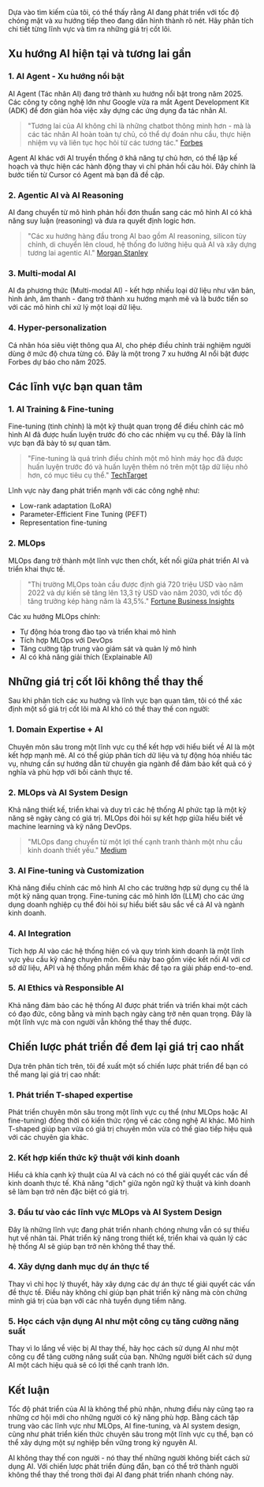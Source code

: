 Dựa vào tìm kiếm của tôi, có thể thấy rằng AI đang phát triển với tốc độ chóng mặt và xu hướng tiếp theo đang dần hình thành rõ nét. Hãy phân tích chi tiết từng lĩnh vực và tìm ra những giá trị cốt lõi.

## Xu hướng AI hiện tại và tương lai gần

### 1. AI Agent - Xu hướng nổi bật

AI Agent (Tác nhân AI) đang trở thành xu hướng nổi bật trong năm 2025. Các công ty công nghệ lớn như Google vừa ra mắt Agent Development Kit (ADK) để đơn giản hóa việc xây dựng các ứng dụng đa tác nhân AI.

>  "Tương lai của AI không chỉ là những chatbot thông minh hơn - mà là các tác nhân AI hoàn toàn tự chủ, có thể dự đoán nhu cầu, thực hiện nhiệm vụ và liên tục học hỏi từ các tương tác." [Forbes](https://www.forbes.com/sites/solrashidi/2025/02/28/the-5-ai-trends-in-2025-agents-open-source-and-multi-model/)

Agent AI khác với AI truyền thống ở khả năng tự chủ hơn, có thể lập kế hoạch và thực hiện các hành động thay vì chỉ phản hồi câu hỏi. Đây chính là bước tiến từ Cursor có Agent mà bạn đã đề cập.

### 2. Agentic AI và AI Reasoning

AI đang chuyển từ mô hình phản hồi đơn thuần sang các mô hình AI có khả năng suy luận (reasoning) và đưa ra quyết định logic hơn.

> "Các xu hướng hàng đầu trong AI bao gồm AI reasoning, silicon tùy chỉnh, di chuyển lên cloud, hệ thống đo lường hiệu quả AI và xây dựng tương lai agentic AI." [Morgan Stanley](https://www.morganstanley.com/insights/articles/ai-trends-reasoning-frontier-models-2025-tmt)

### 3. Multi-modal AI

AI đa phương thức (Multi-modal AI) - kết hợp nhiều loại dữ liệu như văn bản, hình ảnh, âm thanh - đang trở thành xu hướng mạnh mẽ và là bước tiến so với các mô hình chỉ xử lý một loại dữ liệu.

### 4. Hyper-personalization

Cá nhân hóa siêu việt thông qua AI, cho phép điều chỉnh trải nghiệm người dùng ở mức độ chưa từng có. Đây là một trong 7 xu hướng AI nổi bật được Forbes dự báo cho năm 2025.

## Các lĩnh vực bạn quan tâm

### 1. AI Training & Fine-tuning

Fine-tuning (tinh chỉnh) là một kỹ thuật quan trọng để điều chỉnh các mô hình AI đã được huấn luyện trước đó cho các nhiệm vụ cụ thể. Đây là lĩnh vực bạn đã bày tỏ sự quan tâm.

> "Fine-tuning là quá trình điều chỉnh một mô hình máy học đã được huấn luyện trước đó và huấn luyện thêm nó trên một tập dữ liệu nhỏ hơn, có mục tiêu cụ thể." [TechTarget](https://www.techtarget.com/searchenterpriseai/definition/fine-tuning)

Lĩnh vực này đang phát triển mạnh với các công nghệ như:
- Low-rank adaptation (LoRA)
- Parameter-Efficient Fine Tuning (PEFT) 
- Representation fine-tuning

### 2. MLOps 

MLOps đang trở thành một lĩnh vực then chốt, kết nối giữa phát triển AI và triển khai thực tế.

> "Thị trường MLOps toàn cầu được định giá 720 triệu USD vào năm 2022 và dự kiến ​​sẽ tăng lên 13,3 tỷ USD vào năm 2030, với tốc độ tăng trưởng kép hàng năm là 43,5%." [Fortune Business Insights](https://www.fortunebusinessinsights.com/mlops-market-108986)

Các xu hướng MLOps chính:
- Tự động hóa trong đào tạo và triển khai mô hình
- Tích hợp MLOps với DevOps
- Tăng cường tập trung vào giám sát và quản lý mô hình
- AI có khả năng giải thích (Explainable AI)

## Những giá trị cốt lõi không thể thay thế

Sau khi phân tích các xu hướng và lĩnh vực bạn quan tâm, tôi có thể xác định một số giá trị cốt lõi mà AI khó có thể thay thế con người:

### 1. Domain Expertise + AI

Chuyên môn sâu trong một lĩnh vực cụ thể kết hợp với hiểu biết về AI là một kết hợp mạnh mẽ. AI có thể giúp phân tích dữ liệu và tự động hóa nhiều tác vụ, nhưng cần sự hướng dẫn từ chuyên gia ngành để đảm bảo kết quả có ý nghĩa và phù hợp với bối cảnh thực tế.

### 2. MLOps và AI System Design

Khả năng thiết kế, triển khai và duy trì các hệ thống AI phức tạp là một kỹ năng sẽ ngày càng có giá trị. MLOps đòi hỏi sự kết hợp giữa hiểu biết về machine learning và kỹ năng DevOps.

> "MLOps đang chuyển từ một lợi thế cạnh tranh thành một nhu cầu kinh doanh thiết yếu." [Medium](https://medium.com/@learn-simplified/why-mlops-in-2024-bd794fbda0a3)

### 3. AI Fine-tuning và Customization

Khả năng điều chỉnh các mô hình AI cho các trường hợp sử dụng cụ thể là một kỹ năng quan trọng. Fine-tuning các mô hình lớn (LLM) cho các ứng dụng doanh nghiệp cụ thể đòi hỏi sự hiểu biết sâu sắc về cả AI và ngành kinh doanh.

### 4. AI Integration

Tích hợp AI vào các hệ thống hiện có và quy trình kinh doanh là một lĩnh vực yêu cầu kỹ năng chuyên môn. Điều này bao gồm việc kết nối AI với cơ sở dữ liệu, API và hệ thống phần mềm khác để tạo ra giải pháp end-to-end.

### 5. AI Ethics và Responsible AI

Khả năng đảm bảo các hệ thống AI được phát triển và triển khai một cách có đạo đức, công bằng và minh bạch ngày càng trở nên quan trọng. Đây là một lĩnh vực mà con người vẫn không thể thay thế được.

## Chiến lược phát triển để đem lại giá trị cao nhất

Dựa trên phân tích trên, tôi đề xuất một số chiến lược phát triển để bạn có thể mang lại giá trị cao nhất:

### 1. Phát triển T-shaped expertise

Phát triển chuyên môn sâu trong một lĩnh vực cụ thể (như MLOps hoặc AI fine-tuning) đồng thời có kiến thức rộng về các công nghệ AI khác. Mô hình T-shaped giúp bạn vừa có giá trị chuyên môn vừa có thể giao tiếp hiệu quả với các chuyên gia khác.

### 2. Kết hợp kiến thức kỹ thuật với kinh doanh

Hiểu cả khía cạnh kỹ thuật của AI và cách nó có thể giải quyết các vấn đề kinh doanh thực tế. Khả năng "dịch" giữa ngôn ngữ kỹ thuật và kinh doanh sẽ làm bạn trở nên đặc biệt có giá trị.

### 3. Đầu tư vào các lĩnh vực MLOps và AI System Design

Đây là những lĩnh vực đang phát triển nhanh chóng nhưng vẫn có sự thiếu hụt về nhân tài. Phát triển kỹ năng trong thiết kế, triển khai và quản lý các hệ thống AI sẽ giúp bạn trở nên không thể thay thế.

### 4. Xây dựng danh mục dự án thực tế

Thay vì chỉ học lý thuyết, hãy xây dựng các dự án thực tế giải quyết các vấn đề thực tế. Điều này không chỉ giúp bạn phát triển kỹ năng mà còn chứng minh giá trị của bạn với các nhà tuyển dụng tiềm năng.

### 5. Học cách vận dụng AI như một công cụ tăng cường năng suất

Thay vì lo lắng về việc bị AI thay thế, hãy học cách sử dụng AI như một công cụ để tăng cường năng suất của bạn. Những người biết cách sử dụng AI một cách hiệu quả sẽ có lợi thế cạnh tranh lớn.

## Kết luận

Tốc độ phát triển của AI là không thể phủ nhận, nhưng điều này cũng tạo ra những cơ hội mới cho những người có kỹ năng phù hợp. Bằng cách tập trung vào các lĩnh vực như MLOps, AI fine-tuning, và AI system design, cũng như phát triển kiến thức chuyên sâu trong một lĩnh vực cụ thể, bạn có thể xây dựng một sự nghiệp bền vững trong kỷ nguyên AI.

AI không thay thế con người - nó thay thế những người không biết cách sử dụng AI. Với chiến lược phát triển đúng đắn, bạn có thể trở thành người không thể thay thế trong thời đại AI đang phát triển nhanh chóng này.
